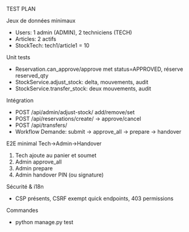 TEST PLAN

Jeux de données minimaux
- Users: 1 admin (ADMIN), 2 techniciens (TECH)
- Articles: 2 actifs
- StockTech: tech1/article1 = 10

Unit tests
- Reservation.can_approve/approve met status=APPROVED, réserve reserved_qty
- StockService.adjust_stock: delta, mouvements, audit
- StockService.transfer_stock: deux mouvements, audit

Intégration
- POST /api/admin/adjust-stock/ add/remove/set
- POST /api/reservations/create/ → approve/cancel
- POST /api/transfers/
- Workflow Demande: submit → approve_all → prepare → handover

E2E minimal Tech→Admin→Handover
1. Tech ajoute au panier et soumet
2. Admin approve_all
3. Admin prepare
4. Admin handover PIN (ou signature)

Sécurité & i18n
- CSP présents, CSRF exempt quick endpoints, 403 permissions

Commandes
- python manage.py test


